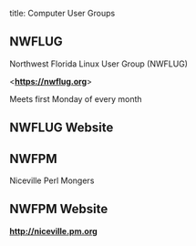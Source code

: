 title: Computer User Groups
<!-- insert-file headers.md -->

## NWFLUG

Northwest Florida Linux User Group (NWFLUG)

<**<https://nwflug.org>**>

Meets first Monday of every month



## NWFLUG Website


## NWFPM

Niceville Perl Mongers

## NWFPM Website

**<http://niceville.pm.org>**

